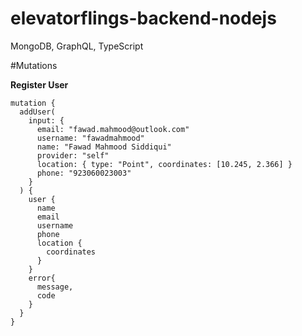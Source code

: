# elevatorflings-backend-nodejs
 MongoDB, GraphQL, TypeScript



#Mutations

**Register User**

```
mutation {
  addUser(
    input: {
      email: "fawad.mahmood@outlook.com"
      username: "fawadmahmood"
      name: "Fawad Mahmood Siddiqui"
      provider: "self"
      location: { type: "Point", coordinates: [10.245, 2.366] }
      phone: "923060023003"
    }
  ) {
    user {
      name
      email
      username
      phone
      location {
        coordinates
      }
    }
    error{
      message,
      code
    }
  }
}
```

